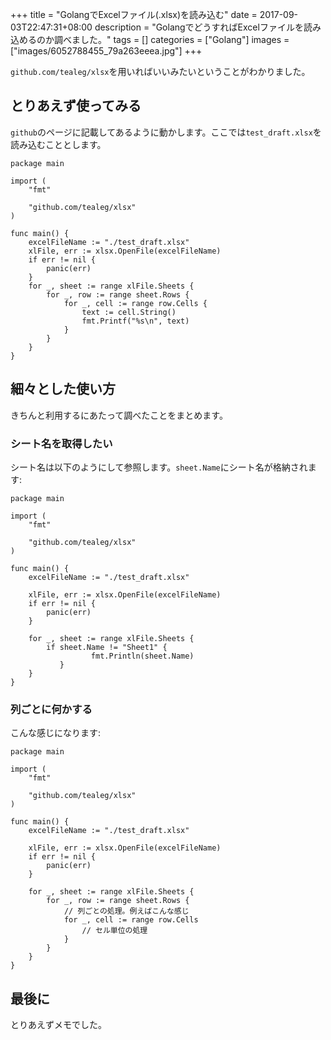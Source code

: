 +++
title = "GolangでExcelファイル(.xlsx)を読み込む"
date = 2017-09-03T22:47:31+08:00
description = "GolangでどうすればExcelファイルを読み込めるのか調べました。"
tags = []
categories = ["Golang"]
images = ["images/6052788455_79a263eeea.jpg"]
+++

`github.com/tealeg/xlsx`を用いればいいみたいということがわかりました。

## とりあえず使ってみる
`github`のページに記載してあるように動かします。ここでは`test_draft.xlsx`を読み込むこととします。

```
package main

import (
	"fmt"

	"github.com/tealeg/xlsx"
)

func main() {
    excelFileName := "./test_draft.xlsx"
    xlFile, err := xlsx.OpenFile(excelFileName)
    if err != nil {
        panic(err)
    }
    for _, sheet := range xlFile.Sheets {
        for _, row := range sheet.Rows {
            for _, cell := range row.Cells {
                text := cell.String()
                fmt.Printf("%s\n", text)
            }
        }
    }
}
```

## 細々とした使い方
きちんと利用するにあたって調べたことをまとめます。

### シート名を取得したい
シート名は以下のようにして参照します。`sheet.Name`にシート名が格納されます:

```
package main

import (
	"fmt"

	"github.com/tealeg/xlsx"
)

func main() {
    excelFileName := "./test_draft.xlsx"

    xlFile, err := xlsx.OpenFile(excelFileName)
    if err != nil {
        panic(err)
    }

    for _, sheet := range xlFile.Sheets {
        if sheet.Name != "Sheet1" {
	    	      fmt.Println(sheet.Name)
	       }
    }
}
```

### 列ごとに何かする
こんな感じになります:

```
package main

import (
	"fmt"

	"github.com/tealeg/xlsx"
)

func main() {
    excelFileName := "./test_draft.xlsx"

    xlFile, err := xlsx.OpenFile(excelFileName)
    if err != nil {
        panic(err)
    }

    for _, sheet := range xlFile.Sheets {
        for _, row := range sheet.Rows {
            // 列ごとの処理。例えばこんな感じ
            for _, cell := range row.Cells
                // セル単位の処理
            }
        }
    }
}
```

## 最後に
とりあえずメモでした。
